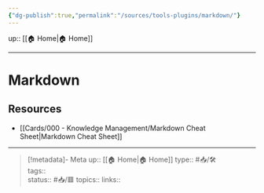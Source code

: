 ```yaml
---
{"dg-publish":true,"permalink":"/sources/tools-plugins/markdown/"}
---
```


up:: [[🏠 Home\|🏠 Home]]

---

# Markdown

## Resources
- [[Cards/000 - Knowledge Management/Markdown Cheat Sheet\|Markdown Cheat Sheet]]

---

> [!metadata]- Meta
> up:: [[🏠 Home\|🏠 Home]]
> type:: #📥/🛠  
> tags::  
> status:: #📥/🟥 
> topics:: 
> links::

